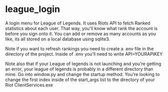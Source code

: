# league_login
A login menu for League of Legends.
It uses Riots API to fetch Ranked statistics about each user.
That way, you'll know what rank the account is before you sign onto it.
You can add or remove as many accounts as you like, its all stored on a local database using sqlite3.

Note if you want to refresh rankings you need to create a .env file in the directory of the project.
Inside of .env you'll need to write API=YOURAPIKEY

Note also that if your League of legends is not launching and you're getting an error, your league of legends is probably in a different directory than mine. Go into window.py and change the startup method. You're looking to change the first index inside of the start_args list to the directory of your Riot ClientServices.exe
